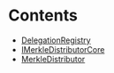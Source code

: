 

# Contents
- [DelegationRegistry](DelegationRegistry.sol/abstract.DelegationRegistry.md)
- [IMerkleDistributorCore](MerkleDistributor.sol/interface.IMerkleDistributorCore.md)
- [MerkleDistributor](MerkleDistributor.sol/contract.MerkleDistributor.md)
